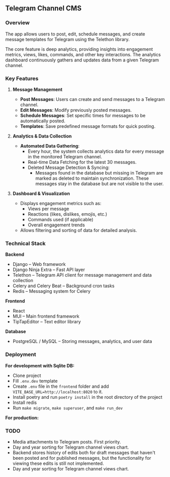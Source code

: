 ## Telegram Channel CMS 

### Overview

The app allows users to post, edit, schedule messages, and create message templates for Telegram using the Telethon library.

The core feature is deep analytics, providing insights into engagement metrics, views, likes, commands, and other key interactions. The analytics dashboard continuously gathers and updates data from a given Telegram channel.

### Key Features

1. **Message Management**
    - **Post Messages**: Users can create and send messages to a Telegram channel.
    - **Edit Messages**: Modify previously posted messages.
    - **Schedule Messages**: Set specific times for messages to be automatically posted.
    - **Templates**: Save predefined message formats for quick posting.

2. **Analytics & Data Collection**
    - **Automated Data Gathering**:
        - Every hour, the system collects analytics data for every message in the monitored Telegram channel.
        - Real-time Data Fetching for the latest 30 messages.
        - Deleted Message Detection & Syncing:
            - Messages found in the database but missing in Telegram are marked as deleted to maintain synchronization. These messages stay in the database but are not visible to the user.

3. **Dashboard & Visualization**
    - Displays engagement metrics such as:
        - Views per message
        - Reactions (likes, dislikes, emojis, etc.)
        - Commands used (if applicable)
        - Overall engagement trends
    - Allows filtering and sorting of data for detailed analysis.

### Technical Stack

**Backend**
- Django – Web framework
- Django Ninja Extra – Fast API layer
- Telethon – Telegram API client for message management and data collection
- Celery and Celery Beat – Background cron tasks
- Redis – Messaging system for Celery

**Frontend**
- React
- MUI – Main frontend framework
- TipTapEditor – Text editor library

**Database**
- PostgreSQL / MySQL – Storing messages, analytics, and user data

### Deployment

**For development with Sqlite DB:**
- Clone project
- Fill `.env.dev` template
- Create `.env` file in the `frontend` folder and add `VITE_BASE_URL=http://localhost:8020` to it.
- Install poetry and run `poetry install` in the root directory of the project
- Install redis
- Run `make migrate`, `make superuser`, and `make run_dev`

**For production:**

### TODO
- Media attachments to Telegram posts. First priority.
- Day and year sorting for Telegram channel views chart.
- Backend stores history of edits both for draft messages that haven't been posted and for published messages, but the functionality for viewing these edits is still not implemented.
- Day and year sorting for Telegram channel views chart.
